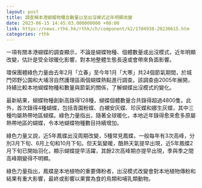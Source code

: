 ```yaml
---
layout: post
title: 調查稱本港蝴蝶物種及數量以至出沒模式近年明顯改變
date: 2023-06-15 14:45:03.000000000 +08:00
link: https://news.rthk.hk/rthk/ch/component/k2/1704938-20230615.htm
categories: rthk
---
```


一項有關本港蝴蝶的調查顯示，不論是蝴蝶物種、個體數量或出沒模式，近年明顯改變，估計是受全球暖化影響，對本地整體生態長遠或會帶來負面影響。

環保團體綠色力量由去年2月「立春」至今年1月「大寒」共24個節氣期間，於城門郊野公園和大埔滘自然護理區兩個蝴蝶熱點進行調查。該調查由2005年展開，持續比較本地蝴蝶物種和數量與節氣的關係，了解蝴蝶出沒模式的變化。

最新結果，蝴蝶物種創新高錄得128種，蝴蝶個體數量合共錄得超過4800隻。此外，首次錄得4種蝴蝶，包括青園粉蝶、白襯安灰蝶、珍灰蝶和娜生灰蝶，其中三種均屬熱帶地區蝴蝶。綠色力量指出，隨著全球暖化，本地近年錄得愈來愈多原屬熱帶地區的蝴蝶，令本地蝴蝶物種數目持續增加。

綠色力量又說，近5年鳳蝶出沒周期改變，5種常見鳳蝶，一般每年有3次高峰，分別3月下旬、6月上旬和10月下旬。但天氣變暖，酷熱天氣提早出現，近5年鳳蝶2月下旬已開始羽化，顯示蝴蝶提早活躍，其餘2次高峰期亦提早出現，季與季之間高峰期變得不明顯。

綠色力量指出，鳳蝶是本地植物的重要傳粉者，出沒模式改變會對本地植物傳粉和結果有重大影響，最終或影響以果實為食的鳥類和哺乳類動物。
